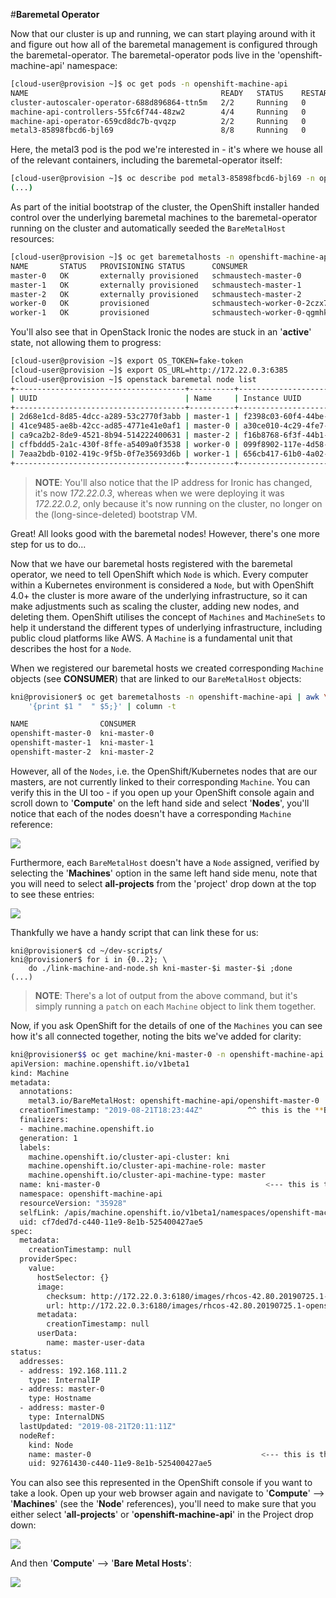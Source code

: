 #**Baremetal Operator**

Now that our cluster is up and running, we can start playing around with it and figure out how all of the baremetal management is configured through the baremetal-operator. The baremetal-operator pods live in the 'openshift-machine-api' namespace:

~~~bash
[cloud-user@provision ~]$ oc get pods -n openshift-machine-api
NAME                                           READY   STATUS    RESTARTS   AGE
cluster-autoscaler-operator-688d896864-ttn5m   2/2     Running   0          103m
machine-api-controllers-55fc6f744-48zw2        4/4     Running   0          111m
machine-api-operator-659cd8dc7b-qvqzp          2/2     Running   0          113m
metal3-85898fbcd6-bjl69                        8/8     Running   0          108m
~~~

Here, the metal3 pod is the pod we're interested in - it's where we house all of the relevant containers, including the baremetal-operator itself:

~~~bash
[cloud-user@provision ~]$ oc describe pod metal3-85898fbcd6-bjl69 -n openshift-machine-api
(...)
~~~

As part of the initial bootstrap of the cluster, the OpenShift installer handed control over the underlying baremetal machines to the baremetal-operator running on the cluster and automatically seeded the `BareMetalHost` resources:

~~~bash
[cloud-user@provision ~]$ oc get baremetalhosts -n openshift-machine-api
NAME       STATUS   PROVISIONING STATUS      CONSUMER                     BMC                     HARDWARE PROFILE   ONLINE   ERROR
master-0   OK       externally provisioned   schmaustech-master-0         ipmi://10.20.0.3:6202                      true     
master-1   OK       externally provisioned   schmaustech-master-1         ipmi://10.20.0.3:6201                      true     
master-2   OK       externally provisioned   schmaustech-master-2         ipmi://10.20.0.3:6205                      true     
worker-0   OK       provisioned              schmaustech-worker-0-2czx7   ipmi://10.20.0.3:6204   openstack          true     
worker-1   OK       provisioned              schmaustech-worker-0-qgmhk   ipmi://10.20.0.3:6200   openstack          true    
~~~

You'll also see that in OpenStack Ironic the nodes are stuck in an '**active**' state, not allowing them to progress:

~~~bash
[cloud-user@provision ~]$ export OS_TOKEN=fake-token
[cloud-user@provision ~]$ export OS_URL=http://172.22.0.3:6385
[cloud-user@provision ~]$ openstack baremetal node list
+--------------------------------------+----------+--------------------------------------+-------------+--------------------+-------------+
| UUID                                 | Name     | Instance UUID                        | Power State | Provisioning State | Maintenance |
+--------------------------------------+----------+--------------------------------------+-------------+--------------------+-------------+
| 2d68e1cd-8d85-4dcc-a289-53c2770f3abb | master-1 | f2398c03-60f4-44be-84cb-d03d22509345 | power on    | active             | False       |
| 41ce9485-ae8b-42cc-ad85-4771e41e0af1 | master-0 | a30ce010-4c29-4fe7-9eb1-2b4f70f9b618 | power on    | active             | False       |
| ca9ca2b2-8de9-4521-8b94-514222400631 | master-2 | f16b8768-6f3f-44b1-8135-7b159984e44d | power on    | active             | False       |
| cffbddd5-2a1c-430f-8ffe-a5409a0f3538 | worker-0 | 099f8902-117e-4d58-8e67-7b8e700582e6 | power on    | active             | False       |
| 7eaa2bdb-0102-419c-9f5b-0f7e35693d6b | worker-1 | 656cb417-61b0-4a02-b4f5-393726536002 | power on    | active             | False       |
+--------------------------------------+----------+--------------------------------------+-------------+--------------------+-------------+

~~~

> **NOTE**: You'll also notice that the IP address for Ironic has changed, it's now *172.22.0.3*, whereas when we were deploying it was *172.22.0.2*, only because it's now running on the cluster, no longer on the (long-since-deleted) bootstrap VM.

Great! All looks good with the baremetal nodes! However, there's one more step for us to do...

Now that we have our baremetal hosts registered with the baremetal operator, we need to tell OpenShift which `Node` is which. Every computer within a Kubernetes environment is considered a `Node`, but with OpenShift 4.0+ the cluster is more aware of the underlying infrastructure, so it can make adjustments such as scaling the cluster, adding new nodes, and deleting them. OpenShift utilises the concept of `Machines` and `MachineSets` to help it understand the different types of underlying infrastructure, including public cloud platforms like AWS. A `Machine` is a fundamental unit that describes the host for a `Node`.

When we registered our baremetal hosts we created corresponding `Machine` objects (see **CONSUMER**) that are linked to our `BareMetalHost` objects:

~~~bash
kni@provisioner$ oc get baremetalhosts -n openshift-machine-api | awk \
	'{print $1 "  " $5;}' | column -t

NAME                CONSUMER
openshift-master-0  kni-master-0
openshift-master-1  kni-master-1
openshift-master-2  kni-master-2
~~~ 

However, all of the `Nodes`, i.e. the OpenShift/Kubernetes nodes that are our masters, are not currently linked to their corresponding `Machine`. You can verify this in the UI too - if you open up your OpenShift console again and scroll down to '**Compute**' on the left hand side and select '**Nodes**', you'll notice that each of the nodes doesn't have a corresponding `Machine` reference:

<img src="img/no-machine.png"/>

Furthermore, each `BareMetalHost` doesn't have a `Node` assigned, verified by selecting the '**Machines**' option in the same left hand side menu, note that you will need to select **all-projects** from the 'project' drop down at the top to see these entries:

<img src="img/no-node.png"/>


Thankfully we have a handy script that can link these for us:

~~~
kni@provisioner$ cd ~/dev-scripts/
kni@provisioner$ for i in {0..2}; \
	do ./link-machine-and-node.sh kni-master-$i master-$i ;done
(...)
~~~

> **NOTE**: There's a lot of output from the above command, but it's simply running a `patch` on each `Machine` object to link them together.

Now, if you ask OpenShift for the details of one of the `Machines` you can see how it's all connected together, noting the bits we've added for clarity:

~~~bash
kni@provisioner$$ oc get machine/kni-master-0 -n openshift-machine-api -o yaml
apiVersion: machine.openshift.io/v1beta1
kind: Machine
metadata:
  annotations:
    metal3.io/BareMetalHost: openshift-machine-api/openshift-master-0
  creationTimestamp: "2019-08-21T18:23:44Z"          ^^ this is the **BareMetalHost**
  finalizers:
  - machine.machine.openshift.io
  generation: 1
  labels:
    machine.openshift.io/cluster-api-cluster: kni
    machine.openshift.io/cluster-api-machine-role: master
    machine.openshift.io/cluster-api-machine-type: master
  name: kni-master-0                                     <--- this is the **machine**
  namespace: openshift-machine-api
  resourceVersion: "35928"
  selfLink: /apis/machine.openshift.io/v1beta1/namespaces/openshift-machine-api/machines/kni-master-0
  uid: cf7ded7d-c440-11e9-8e1b-525400427ae5
spec:
  metadata:
    creationTimestamp: null
  providerSpec:
    value:
      hostSelector: {}
      image:
        checksum: http://172.22.0.3:6180/images/rhcos-42.80.20190725.1-openstack.qcow2/rhcos-42.80.20190725.1-compressed.qcow2.md5sum
        url: http://172.22.0.3:6180/images/rhcos-42.80.20190725.1-openstack.qcow2/rhcos-42.80.20190725.1-compressed.qcow2
      metadata:
        creationTimestamp: null
      userData:
        name: master-user-data
status:
  addresses:
  - address: 192.168.111.2
    type: InternalIP
  - address: master-0
    type: Hostname
  - address: master-0
    type: InternalDNS
  lastUpdated: "2019-08-21T20:11:11Z"
  nodeRef:
    kind: Node
    name: master-0                                      <--- this is the **node**
    uid: 92761430-c440-11e9-8e1b-525400427ae5
~~~

You can also see this represented in the OpenShift console if you want to take a look. Open up your web browser again and navigate to '**Compute**' --> '**Machines**' (see the '**Node**' references), you'll need to make sure that you either select '**all-projects**' or '**openshift-machine-api**' in the Project drop down:

<img src="img/console-machines.png"/>

And then '**Compute**' --> '**Bare Metal Hosts**':

<img src="img/console-baremetal.png"/>
